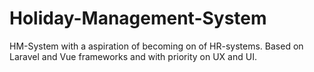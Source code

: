 # Holiday-Management-System
HM-System with a aspiration of becoming on of HR-systems. Based on Laravel and Vue frameworks and with priority on UX and UI.
